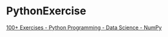 # PythonExercise
[100+ Exercises - Python Programming - Data Science - NumPy](https://www.udemy.com/course/100-exercises-python-programming-data-science-numpy/)
